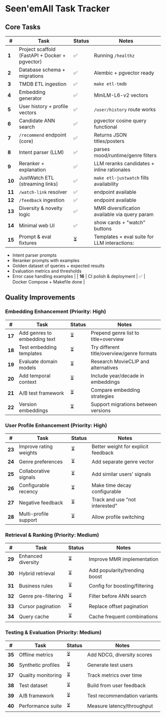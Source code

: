 # Seen'emAll Task Tracker

## Core Tasks

| # | Task | Status | Notes |
|---|------|---------|-------|
| **1** | Project scaffold (FastAPI + Docker + pgvector) | ✅ | Running `/healthz` |
| **2** | Database schema + migrations | ✅ | Alembic + pgvector ready |
| **3** | TMDB ETL ingestion | ✅ | `make etl-tmdb` |
| **4** | Embedding generator | ✅ | MiniLM-L6-v2 vectors |
| **5** | User history + profile vectors | ✅ | `/user/history` route works |
| **6** | Candidate ANN search | ✅ | pgvector cosine query functional |
| **7** | `/recommend` endpoint (core) | ✅ | Returns JSON titles/posters |
| **8** | Intent parser (LLM) | ✅ | parses mood/runtime/genre filters |
| **9** | Reranker + explanation | ✅ | LLM reranks candidates + inline rationales |
| **10** | JustWatch ETL (streaming links) | ✅ | `make etl-justwatch` fills availability |
| **11** | `/watch-link` resolver | ✅ | endpoint available |
| **12** | `/feedback` ingestion | ✅ | endpoint available |
| **13** | Diversity & novelty logic | ✅ | MMR diversification available via query param |
| **14** | Minimal web UI | ✅ | show cards + "watch" buttons |
| **15** | Prompt & eval fixtures | ⏳ | Templates + eval suite for LLM interactions:
- Intent parser prompts
- Reranker prompts with examples
- Golden dataset of queries + expected results
- Evaluation metrics and thresholds
- Error case handling examples |
| **16** | CI polish & deployment | ✅ | Docker Compose + Makefile done |

## Quality Improvements

### Embedding Enhancement (Priority: High)
| # | Task | Status | Notes |
|---|------|---------|-------|
| **17** | Add genres to embedding text | ⏳ | Prepend genre list to title+overview |
| **18** | Test embedding templates | ⏳ | Try different title/overview/genre formats |
| **19** | Evaluate domain models | ⏳ | Research MovieCLIP and alternatives |
| **20** | Add temporal context | ⏳ | Include year/decade in embeddings |
| **21** | A/B test framework | ⏳ | Compare embedding strategies |
| **22** | Version embeddings | ⏳ | Support migrations between versions |

### User Profile Enhancement (Priority: High)
| # | Task | Status | Notes |
|---|------|---------|-------|
| **23** | Improve rating weights | ⏳ | Better weight for explicit feedback |
| **24** | Genre preferences | ⏳ | Add separate genre vector |
| **25** | Collaborative signals | ⏳ | Add similar users' signals |
| **26** | Configurable recency | ⏳ | Make time decay configurable |
| **27** | Negative feedback | ⏳ | Track and use "not interested" |
| **28** | Multi-profile support | ⏳ | Allow profile switching |

### Retrieval & Ranking (Priority: Medium)
| # | Task | Status | Notes |
|---|------|---------|-------|
| **29** | Enhanced diversity | ⏳ | Improve MMR implementation |
| **30** | Hybrid retrieval | ⏳ | Add popularity/trending boost |
| **31** | Business rules | ⏳ | Config for boosting/filtering |
| **32** | Genre pre-filtering | ⏳ | Filter before ANN search |
| **33** | Cursor pagination | ⏳ | Replace offset pagination |
| **34** | Query cache | ⏳ | Cache frequent combinations |

### Testing & Evaluation (Priority: Medium)
| # | Task | Status | Notes |
|---|------|---------|-------|
| **35** | Offline metrics | ⏳ | Add NDCG, diversity scores |
| **36** | Synthetic profiles | ⏳ | Generate test users |
| **37** | Quality monitoring | ⏳ | Track metrics over time |
| **38** | Test dataset | ⏳ | Build from user feedback |
| **39** | A/B framework | ⏳ | Test recommendation variants |
| **40** | Performance suite | ⏳ | Measure latency/throughput |
